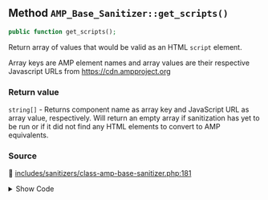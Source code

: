 ## Method `AMP_Base_Sanitizer::get_scripts()`

```php
public function get_scripts();
```

Return array of values that would be valid as an HTML `script` element.

Array keys are AMP element names and array values are their respective Javascript URLs from https://cdn.ampproject.org

### Return value

`string[]` - Returns component name as array key and JavaScript URL as array value,                  respectively. Will return an empty array if sanitization has yet to be run                  or if it did not find any HTML elements to convert to AMP equivalents.

### Source

:link: [includes/sanitizers/class-amp-base-sanitizer.php:181](/includes/sanitizers/class-amp-base-sanitizer.php#L181-L183)

<details>
<summary>Show Code</summary>

```php
public function get_scripts() {
	return [];
}
```

</details>
